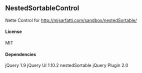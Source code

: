 ## NestedSortableControl

Nette Control for http://mjsarfatti.com/sandbox/nestedSortable/

#### License

MIT

#### Dependencies

jQuery 1.9
jQuery UI 1.10.2
nestedSortable jQuery Plugin 2.0
